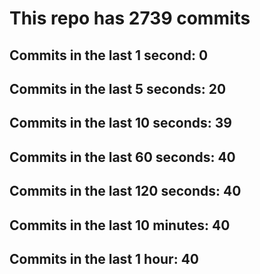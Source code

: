 # This repo has 2739 commits

## Commits in the last 1 second: 0
## Commits in the last 5 seconds: 20
## Commits in the last 10 seconds: 39
## Commits in the last 60 seconds: 40
## Commits in the last 120 seconds: 40
## Commits in the last 10 minutes: 40
## Commits in the last 1 hour: 40
